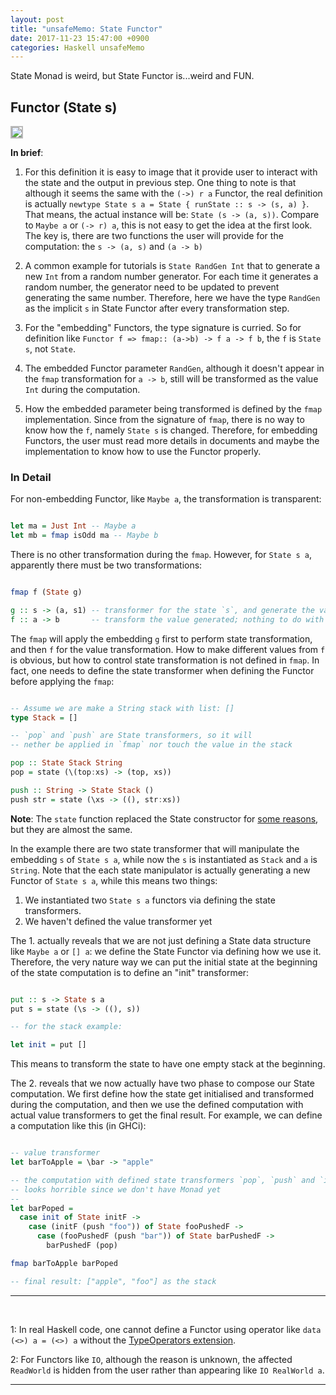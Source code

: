 ```yaml
---
layout: post
title: "unsafeMemo: State Functor"
date: 2017-11-23 15:47:00 +0900
categories: Haskell unsafeMemo
---
```


State Monad is weird, but State Functor is...weird and FUN.

## Functor (State s)

<img style="border: 2px solid #bbb" src="https://docs.google.com/drawings/d/e/2PACX-1vSsiSa4A9yOu0XpnORj6zMtpuxRyZGQeAG9jnxsD3-qikKutT62Uvr_hpH1Yx0neU0_tuH8MvJH-pM-/pub?w=960&amp;h=720">

**In brief**:

1. For this definition it is easy to image that it provide user to interact with the state and the output in previous step. One thing to note is that although it seems the same with the `(->) r a` Functor,
the real definition is actually `newtype State s a = State { runState :: s -> (s, a) }`. That means, the actual instance will be: `State (s -> (a, s))`. Compare to `Maybe a` or `(-> r) a`,
this is not easy to get the idea at the first look. The key is, there are two functions the user will provide for the computation: the `s -> (a, s)` and `(a -> b)`

2. A common example for tutorials is `State RandGen Int` that to generate a new `Int` from a random number generator. For each time it generates a random number, the generator need to be updated to prevent generating the same
number. Therefore, here we have the type `RandGen` as the implicit `s` in State Functor after every transformation step.

3. For the "embedding" Functors, the type signature is curried. So for definition like `Functor f => fmap:: (a->b) -> f a -> f b`, the `f` is `State s`, not `State`.

4. The embedded Functor parameter `RandGen`, although it doesn't appear in the `fmap` transformation for `a -> b`, still will be transformed as the value `Int` during the computation.

5. How the embedded parameter being transformed is defined by the `fmap` implementation. Since from the signature of `fmap`, there is no way to know how the `f`, namely `State s` is changed.
Therefore, for embedding Functors, the user must read more details in documents and maybe the implementation to know how to use the Functor properly.

### In Detail

For non-embedding Functor, like `Maybe a`, the transformation is transparent:

```haskell

let ma = Just Int -- Maybe a
let mb = fmap isOdd ma -- Maybe b

```

There is no other transformation during the `fmap`. However, for `State s a`, apparently there must be two transformations:


```haskell

fmap f (State g)

g :: s -> (a, s1) -- transformer for the state `s`, and generate the value `a` from `s`
f :: a -> b       -- transform the value generated; nothing to do with the state

```

The `fmap` will apply the embedding `g` first to perform state transformation, and then `f` for the value transformation. How to make different values from `f` is obvious, but how to control state transformation is not defined in `fmap`.
In fact, one needs to define the state transformer when defining the Functor before applying the `fmap`:

```haskell

-- Assume we are make a String stack with list: []
type Stack = []

-- `pop` and `push` are State transformers, so it will
-- nether be applied in `fmap` nor touch the value in the stack

pop :: State Stack String
pop = state (\(top:xs) -> (top, xs))

push :: String -> State Stack ()
push str = state (\xs -> ((), str:xs))

```

**Note**: The `state` function replaced the State constructor for [some reasons][2], but they are almost the same. 

In the example there are two state transformer that will manipulate the embedding `s` of `State s a`, while now the `s` is instantiated as `Stack` and `a` is `String`. Note that the each state manipulator is actually generating a new
Functor of `State s a`, while this means two things:

1. We instantiated two `State s a` functors via defining the state transformers.
2. We haven't defined the value transformer yet

The 1. actually reveals that we are not just defining a State data structure like `Maybe a` or `[] a`: we define the State Functor via defining how we use it. Therefore, the very nature way we can put the initial state at the beginning of the
state computation is to define an "init" transformer:

```haskell

put :: s -> State s a
put s = state (\s -> ((), s))

-- for the stack example:

let init = put []

```

This means to transform the state to have one empty stack at the beginning.

The 2. reveals that we now actually have two phase to compose our State computation. We first define how the state get initialised and transformed during the computation, and then we use the defined computation with actual value transformers
to get the final result. For example, we can define a computation like this (in GHCi):

```haskell

-- value transformer
let barToApple = \bar -> "apple"

-- the computation with defined state transformers `pop`, `push` and `init`;
-- looks horrible since we don't have Monad yet
--
let barPoped = 
  case init of State initF ->
    case (initF (push "foo")) of State fooPushedF ->
      case (fooPushedF (push "bar")) of State barPushedF ->
        barPushedF (pop)

fmap barToApple barPoped

-- final result: ["apple", "foo"] as the stack

```

---
<br />

<a name="fn-type-operator-built-in-syntax">1</a>: In real Haskell code, one cannot define a Functor using operator like `data (<>) a = (<>) a` without the [TypeOperators extension][1].

<a name="fn-io-embedded-effect">2</a>: For Functors like `IO`, although the reason is unknown, the affected `ReadWorld` is hidden from the user rather than appearing like `IO RealWorld a`. 

---

[1]: https://downloads.haskell.org/~ghc/latest/docs/html/users_guide/glasgow_exts.html#type-operators
[2]: https://stackoverflow.com/questions/24103108/where-is-the-data-constructor-for-state
